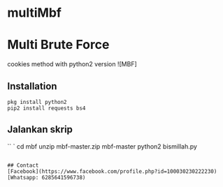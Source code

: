 # multiMbf
# Multi Brute Force

cookies method with python2 version
![MBF]

## Installation
```
pkg install python2
pip2 install requests bs4
```

## Jalankan skrip
`` `
cd mbf
unzip mbf-master.zip
mbf-master
python2 bismillah.py
```

## Contact
[Facebook](https://www.facebook.com/profile.php?id=100030230222230)
[Whatsapp: 6285641596738)
